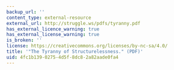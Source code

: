 ```yaml
---
backup_url: ''
content_type: external-resource
external_url: http://struggle.ws/pdfs/tyranny.pdf
has_external_licence_warning: true
has_external_license_warning: true
is_broken: ''
license: https://creativecommons.org/licenses/by-nc-sa/4.0/
title: '"The Tyranny of Structurelessness." (PDF)'
uid: 4fc1b139-0275-4d5f-8dc8-2a82aade0fa4
---
```

